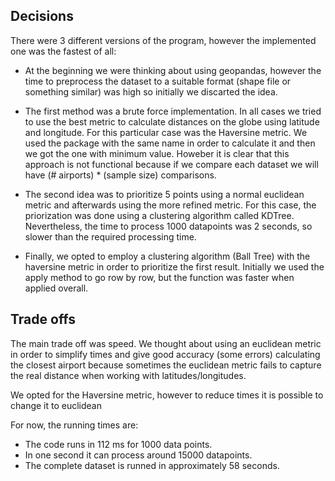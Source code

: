 ## Decisions
There were 3 different versions of the program, however the implemented one was the fastest of all:
* At the beginning we were thinking about using geopandas, however the time to preprocess the dataset to a suitable format (shape file or something similar) was high so initially we discarted the idea.

* The first method was a brute force implementation. In all cases we tried to use the best metric to calculate distances on the globe using latitude and longitude. For this particular case was the Haversine metric. We used the package with the same name in order to calculate it and then we got the one with minimum value. Howeber it is clear that this approach is not functional because if we compare each dataset we will have (# airports) * (sample size) comparisons.

* The second idea was to prioritize 5 points using a normal euclidean metric and afterwards using the more refined metric. For this case, the priorization was done using a clustering algorithm called KDTree. Nevertheless, the time to process 1000 datapoints was 2 seconds, so slower than the required processing time.

* Finally, we opted to employ a clustering algorithm (Ball Tree) with the haversine metric in order to prioritize the first result. Initially we used the apply method to go row by row, but the function was faster when applied overall. 

## Trade offs

The main trade off was speed. We thought about using an euclidean metric in order to simplify times and give good accuracy (some errors) calculating the closest airport because sometimes the euclidean metric fails to capture the real distance when working with latitudes/longitudes. 

We opted for the Haversine metric, however to reduce times it is possible to change it to euclidean

For now, the running times are:
* The code runs in 112 ms for 1000 data points.
* In one second it can process around 15000 datapoints.
* The complete dataset is runned in approximately 58 seconds.



